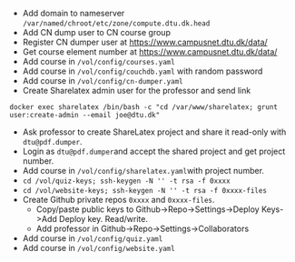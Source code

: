 

* Add domain to nameserver `/var/named/chroot/etc/zone/compute.dtu.dk.head`
* Add CN dump user to CN course group
* Register CN dumper user at https://www.campusnet.dtu.dk/data/
* Get course element number at https://www.campusnet.dtu.dk/data/
* Add course in `/vol/config/courses.yaml`
* Add course in `/vol/config/couchdb.yaml` with random password
* Add course in `/vol/config/cn-dumper.yaml`
* Create Sharelatex admin user for the professor and send link
```
docker exec sharelatex /bin/bash -c "cd /var/www/sharelatex; grunt user:create-admin --email joe@dtu.dk"
```
* Ask professor to create ShareLatex project and share it read-only with `dtu@pdf.dumper`.
* Login as `dtu@pdf.dumper`and accept the shared project and get project number.
* Add course in `/vol/config/sharelatex.yaml`with project number.
* `cd /vol/quiz-keys; ssh-keygen -N '' -t rsa -f 0xxxx`
* `cd /vol/website-keys; ssh-keygen -N '' -t rsa -f 0xxxx-files`
* Create Github private repos `0xxxx` and `0xxxx-files`.
  * Copy/paste public keys to Github->Repo->Settings->Deploy Keys->Add Deploy key. Read/write.
  * Add professor in Github->Repo->Settings->Collaborators
* Add course in `/vol/config/quiz.yaml`
* Add course in `/vol/config/website.yaml`
